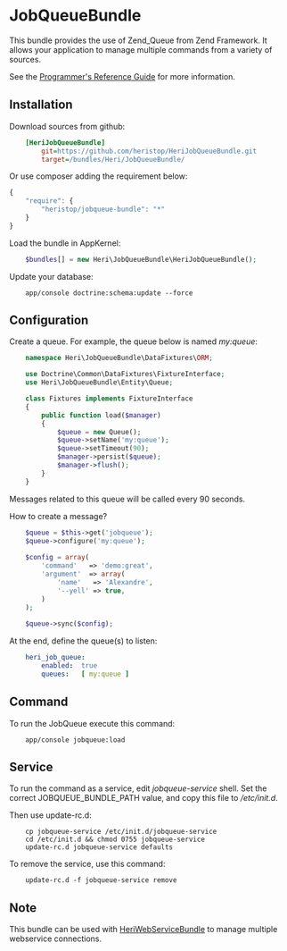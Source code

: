 # JobQueueBundle

This bundle provides the use of Zend_Queue from Zend Framework. It allows your application to manage multiple commands from a variety of sources.

See the [Programmer's Reference Guide](http://framework.zend.com/manual/fr/zend.queue.html) for more information.

## Installation

Download sources from github:

```ini
    [HeriJobQueueBundle]
        git=https://github.com/heristop/HeriJobQueueBundle.git
        target=/bundles/Heri/JobQueueBundle/
```

Or use composer adding the requirement below:

``` js
{
    "require": {
        "heristop/jobqueue-bundle": "*"
    }
}
```


Load the bundle in AppKernel: 

```php
    $bundles[] = new Heri\JobQueueBundle\HeriJobQueueBundle();
```

Update your database:

```shell
    app/console doctrine:schema:update --force
```

## Configuration

Create a queue. For example, the queue below is named _my:queue_:

```php
    namespace Heri\JobQueueBundle\DataFixtures\ORM;

    use Doctrine\Common\DataFixtures\FixtureInterface;
    use Heri\JobQueueBundle\Entity\Queue;

    class Fixtures implements FixtureInterface
    {
        public function load($manager)
        {
            $queue = new Queue();
            $queue->setName('my:queue');
            $queue->setTimeout(90);
            $manager->persist($queue);
            $manager->flush();
        }
    }
```

Messages related to this queue will be called every 90 seconds.

How to create a message?

```php
    $queue = $this->get('jobqueue');
    $queue->configure('my:queue');
    
    $config = array(
        'command'   => 'demo:great',
        'argument'  => array(
            'name'   => 'Alexandre',
            '--yell' => true,
        )
    );
    
    $queue->sync($config);
```

At the end, define the queue(s) to listen:

```yaml
    heri_job_queue:  
        enabled:  true
        queues:   [ my:queue ]
```

## Command

To run the JobQueue execute this command:

```shell
    app/console jobqueue:load
```

## Service

To run the command as a service, edit _jobqueue-service_ shell.
Set the correct JOBQUEUE_BUNDLE_PATH value, and copy this file to _/etc/init.d_.

Then use update-rc.d:

```shell
    cp jobqueue-service /etc/init.d/jobqueue-service
    cd /etc/init.d && chmod 0755 jobqueue-service
    update-rc.d jobqueue-service defaults
```

To remove the service, use this command:

```shell
    update-rc.d -f jobqueue-service remove
```

## Note

This bundle can be used with [HeriWebServiceBundle](https://github.com/heristop/HeriWebServiceBundle/) to manage multiple webservice connections.